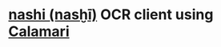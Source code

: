 # [nashi (nasḫī)](https://github.com/andbue/nashi) OCR client using [Calamari](https://github.com/Calamari-OCR/calamari)

